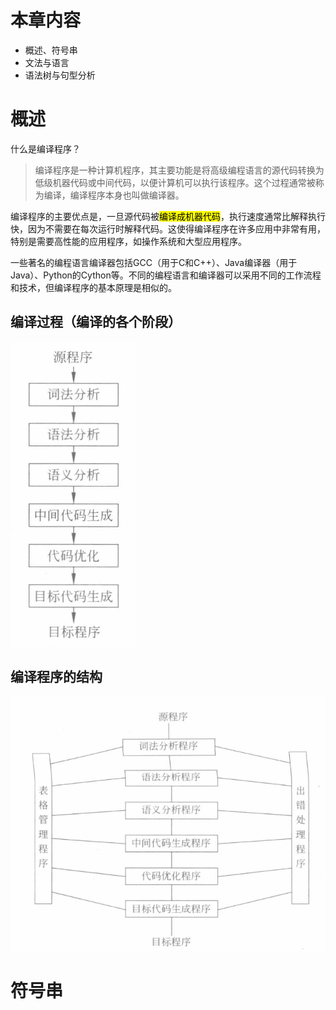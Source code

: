 # 本章内容

- 概述、符号串
- 文法与语言
- 语法树与句型分析

# 概述

什么是编译程序？

>编译程序是一种计算机程序，其主要功能是将高级编程语言的源代码转换为低级机器代码或中间代码，以便计算机可以执行该程序。这个过程通常被称为编译，编译程序本身也叫做编译器。

编译程序的主要优点是，一旦源代码被<mark>编译成机器代码</mark>，执行速度通常比解释执行快，因为不需要在每次运行时解释代码。这使得编译程序在许多应用中非常有用，特别是需要高性能的应用程序，如操作系统和大型应用程序。

一些著名的编程语言编译器包括GCC（用于C和C++）、Java编译器（用于Java）、Python的Cython等。不同的编程语言和编译器可以采用不同的工作流程和技术，但编译程序的基本原理是相似的。

## 编译过程（编译的各个阶段）

![](images/image-1.png)

## 编译程序的结构

![编译程序的结构](images/image-2.png)

# 符号串

